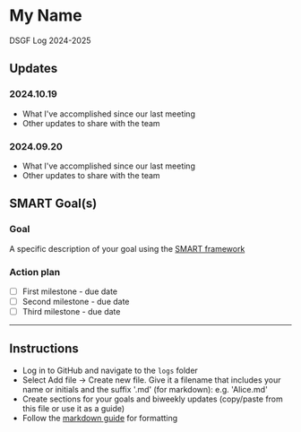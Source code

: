 # My Name

DSGF Log 2024-2025

## Updates

### 2024.10.19
- What I've accomplished since our last meeting
- Other updates to share with the team

### 2024.09.20

- What I've accomplished since our last meeting
- Other updates to share with the team

## SMART Goal(s)

### Goal

A specific description of your goal using the [SMART framework](../resources/smart-goals.md)

### Action plan

- [ ] First milestone - due date
- [ ] Second milestone - due date
- [ ] Third milestone - due date

---

## Instructions

- Log in to GitHub and navigate to the `logs` folder
- Select Add file -> Create new file. Give it a filename that includes your name or initials and the suffix '.md' (for markdown): e.g. 'Alice.md'
- Create sections for your goals and biweekly updates (copy/paste from this file or use it as a guide)
- Follow the [markdown guide](../resources/markdown-guide.md) for formatting
